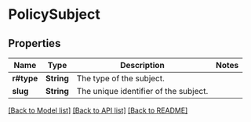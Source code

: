 # PolicySubject

## Properties

Name | Type | Description | Notes
------------ | ------------- | ------------- | -------------
**r#type** | **String** | The type of the subject. | 
**slug** | **String** | The unique identifier of the subject. | 

[[Back to Model list]](../README.md#documentation-for-models) [[Back to API list]](../README.md#documentation-for-api-endpoints) [[Back to README]](../README.md)


